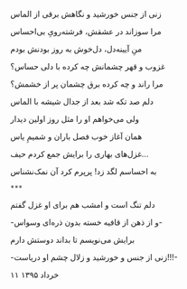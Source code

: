 <!-- 
.. title: زنی از جنس خورشید
.. slug: zani-az-jense-khorshid
.. date: 2016-05-31 17:46:19 UTC
.. tags: غزل
.. category: 
.. link: 
.. description: 
.. type: text
-->

زنی از جنس خورشید و نگاهش برقی از الماس

مرا سوزاند در عشقش، فرشته‌رویِ بی‌احساس

منِ آیینه‌دل، دل‌خوش به روز بودنش بودم

غزوب و قهر چشمانش چه کرده با دلی حساس؟

مرا راند و چه کرده برق چشمان پر از خشمش؟

دلم صد تکه شد بعد از جدال شیشه با الماس

ولی می‌خواهم او را مثل روز اولین دیدار

همان آغاز خوب فصل باران و شمیمِ یاس

غزل‌های بهاری را برایش جمع کردم حیف...

به احساسم لگد زد! پرپرم کرد آن نمک‌نشناس

`***`

دلم تنگ است و امشب هم برای او غزل گفتم

-و از ذهن از قافیه خسته بدون ذره‌ای وسواس-

برایش می‌نویسم تا بداند دوستش دارم

-زنی از جنس و خورشید و زلال چشم او دریاست!!!-

۱۱ خرداد ۱۳۹۵